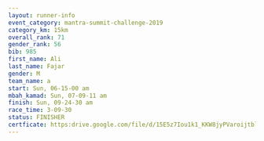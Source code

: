 ```yaml
---
layout: runner-info 
event_category: mantra-summit-challenge-2019 
category_km: 15km 
overall_rank: 71
gender_rank: 56
bib: 985
first_name: Ali
last_name: Fajar
gender: M
team_name: a
start: Sun, 06-15-00 am
mbah_kamad: Sun, 07-09-11 am
finish: Sun, 09-24-30 am
race_time: 3-09-30
status: FINISHER
certficate: https:drive.google.com/file/d/15E5z7Iou1k1_KKW8jyPVaroijtblSlk8/view?usp=sharing
---
```

